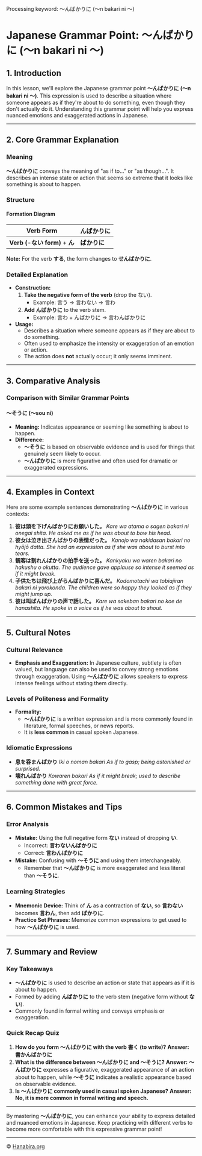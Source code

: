 Processing keyword: ～んばかりに (〜n bakari ni ～)
# Japanese Grammar Point: ～んばかりに (〜n bakari ni ～)

## 1. Introduction
In this lesson, we'll explore the Japanese grammar point **～んばかりに (〜n bakari ni ～)**. This expression is used to describe a situation where someone appears as if they're about to do something, even though they don't actually do it. Understanding this grammar point will help you express nuanced emotions and exaggerated actions in Japanese.

---
## 2. Core Grammar Explanation
### Meaning
**～んばかりに** conveys the meaning of "as if to..." or "as though...". It describes an intense state or action that seems so extreme that it looks like something is about to happen.
### Structure
#### Formation Diagram
| Verb Form                  | んばかりに          |
|----------------------------|---------------------|
| **Verb (-ない form)** + **ん** | **ばかりに**        |
**Note:** For the verb **する**, the form changes to **せんばかりに**.
### Detailed Explanation
- **Construction:**
  1. **Take the negative form of the verb** (drop the ない).
     - Example: 言う → 言わない → 言わ
  2. **Add んばかりに** to the verb stem.
     - Example: 言わ + んばかりに → 言わんばかりに
- **Usage:**
  - Describes a situation where someone appears as if they are about to do something.
  - Often used to emphasize the intensity or exaggeration of an emotion or action.
  - The action does **not** actually occur; it only seems imminent.
---
## 3. Comparative Analysis
### Comparison with Similar Grammar Points
#### ～そうに (～sou ni)
- **Meaning:** Indicates appearance or seeming like something is about to happen.
- **Difference:**
  - **～そうに** is based on observable evidence and is used for things that genuinely seem likely to occur.
  - **～んばかりに** is more figurative and often used for dramatic or exaggerated expressions.
---
## 4. Examples in Context
Here are some example sentences demonstrating **～んばかりに** in various contexts:
1. **彼は頭を下げんばかりにお願いした。**
   *Kare wa atama o sagen bakari ni onegai shita.*
   *He asked me as if he was about to bow his head.*
2. **彼女は泣き出さんばかりの表情だった。**
   *Kanojo wa nakidasan bakari no hyōjō datta.*
   *She had an expression as if she was about to burst into tears.*
3. **観客は割れんばかりの拍手を送った。**
   *Kankyaku wa waren bakari no hakushu o okutta.*
   *The audience gave applause so intense it seemed as if it might break.*
4. **子供たちは飛び上がらんばかりに喜んだ。**
   *Kodomotachi wa tobiajiran bakari ni yorokonda.*
   *The children were so happy they looked as if they might jump up.*
5. **彼は叫ばんばかりの声で話した。**
   *Kare wa sakeban bakari no koe de hanashita.*
   *He spoke in a voice as if he was about to shout.*
---
## 5. Cultural Notes
### Cultural Relevance
- **Emphasis and Exaggeration:**
  In Japanese culture, subtlety is often valued, but language can also be used to convey strong emotions through exaggeration. Using **～んばかりに** allows speakers to express intense feelings without stating them directly.
### Levels of Politeness and Formality
- **Formality:**
  - **～んばかりに** is a written expression and is more commonly found in literature, formal speeches, or news reports.
  - It is **less common** in casual spoken Japanese.
### Idiomatic Expressions
- **息を呑まんばかり**
  *Iki o noman bakari*
  *As if to gasp; being astonished or surprised.*
- **壊れんばかり**
  *Kowaren bakari*
  *As if it might break; used to describe something done with great force.*
---
## 6. Common Mistakes and Tips
### Error Analysis
- **Mistake:** Using the full negative form **ない** instead of dropping **い**.
  - Incorrect: **言わないんばかりに**
  - Correct: **言わんばかりに**
- **Mistake:** Confusing with **～そうに** and using them interchangeably.
  - Remember that **～んばかりに** is more exaggerated and less literal than **～そうに**.
### Learning Strategies
- **Mnemonic Device:**
  Think of **ん** as a contraction of **ない**, so **言わない** becomes **言わん**, then add **ばかりに**.
- **Practice Set Phrases:**
  Memorize common expressions to get used to how **～んばかりに** is used.
---
## 7. Summary and Review
### Key Takeaways
- **～んばかりに** is used to describe an action or state that appears as if it is about to happen.
- Formed by adding **んばかりに** to the verb stem (negative form without **ない**).
- Commonly found in formal writing and conveys emphasis or exaggeration.
### Quick Recap Quiz
1. **How do you form ～んばかりに with the verb 書く (to write)?**
   **Answer:** **書かんばかりに**
2. **What is the difference between ～んばかりに and ～そうに?**
   **Answer:** **～んばかりに** expresses a figurative, exaggerated appearance of an action about to happen, while **～そうに** indicates a realistic appearance based on observable evidence.
3. **Is ～んばかりに commonly used in casual spoken Japanese?**
   **Answer:** **No, it is more common in formal writing and speech.**
---
By mastering **～んばかりに**, you can enhance your ability to express detailed and nuanced emotions in Japanese. Keep practicing with different verbs to become more comfortable with this expressive grammar point!

---

© [Hanabira.org](https://hanabira.org)

